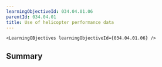 ```yaml
---
learningObjectiveId: 034.04.01.06
parentId: 034.04.01
title: Use of helicopter performance data
---
```


```tsx eval
<LearningOBjectives learningObjectiveId={034.04.01.06} />
```

## Summary
